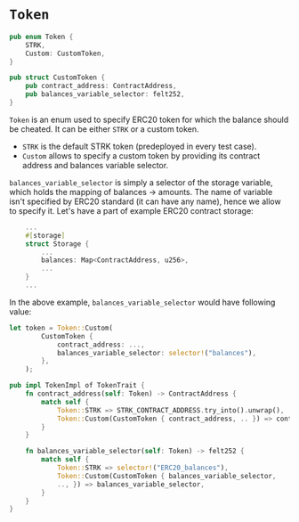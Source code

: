 # `Token`

```rust
pub enum Token {
    STRK,
    Custom: CustomToken,
}

pub struct CustomToken {
    pub contract_address: ContractAddress,
    pub balances_variable_selector: felt252,
}
```

`Token` is an enum used to specify ERC20 token for which the balance should be cheated. It can be either `STRK` or a custom token.
- `STRK` is the default STRK token (predeployed in every test case).
- `Custom` allows to specify a custom token by providing its contract address and balances variable selector.

`balances_variable_selector` is simply a selector of the storage variable, which holds the mapping of balances -> amounts. The name of variable isn't specified by ERC20 standard (it can have any name), hence we allow to specify it. Let's have a part of example ERC20 contract storage:

```rust
    ...
    #[storage]
    struct Storage {
        ...
        balances: Map<ContractAddress, u256>,
        ...
    }
    ...
```

In the above example, `balances_variable_selector` would have following value:

```rust
let token = Token::Custom(
        CustomToken {
            contract_address: ...,
            balances_variable_selector: selector!("balances"),
        },
    );
```


```rust
pub impl TokenImpl of TokenTrait {
    fn contract_address(self: Token) -> ContractAddress {
        match self {
            Token::STRK => STRK_CONTRACT_ADDRESS.try_into().unwrap(),
            Token::Custom(CustomToken { contract_address, .. }) => contract_address,
        }
    }

    fn balances_variable_selector(self: Token) -> felt252 {
        match self {
            Token::STRK => selector!("ERC20_balances"),
            Token::Custom(CustomToken { balances_variable_selector,
            .., }) => balances_variable_selector,
        }
    }
}
```
